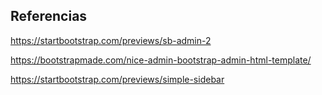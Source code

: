 

## Referencias

https://startbootstrap.com/previews/sb-admin-2

https://bootstrapmade.com/nice-admin-bootstrap-admin-html-template/

https://startbootstrap.com/previews/simple-sidebar